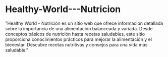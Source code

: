 # Healthy-World---Nutricion
"Healthy World - Nutrición es un sitio web que ofrece información detallada sobre la importancia de una alimentación balanceada y variada. Desde conceptos básicos de nutrición hasta recetas saludables, este sitio proporciona conocimientos prácticos para mejorar la alimentación y el bienestar. Descubre recetas nutritivas y consejos para una vida más saludable."
